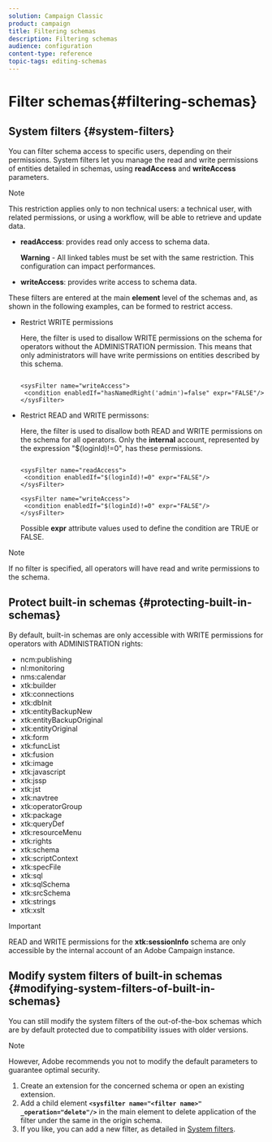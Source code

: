 ```yaml
---
solution: Campaign Classic
product: campaign
title: Filtering schemas
description: Filtering schemas
audience: configuration
content-type: reference
topic-tags: editing-schemas
---
```


# Filter schemas{#filtering-schemas}

## System filters {#system-filters}

You can filter schema access to specific users, depending on their permissions. System filters let you manage the read and write permissions of entities detailed in schemas, using **readAccess** and **writeAccess** parameters.

>[!NOTE]
>
>This restriction applies only to non technical users: a technical user, with related permissions, or using a workflow, will be able to retrieve and update data.

* **readAccess**: provides read only access to schema data.

  **Warning** - All linked tables must be set with the same restriction. This configuration can impact performances.

* **writeAccess**: provides write access to schema data.

These filters are entered at the main **element** level of the schemas and, as shown in the following examples, can be formed to restrict access.

* Restrict WRITE permissions

  Here, the filter is used to disallow WRITE permissions on the schema for operators without the ADMINISTRATION permission. This means that only administrators will have write permissions on entities described by this schema.

  ```
  
  <sysFilter name="writeAccess">      
   <condition enabledIf="hasNamedRight('admin')=false" expr="FALSE"/>    
  </sysFilter>
  ```

* Restrict READ and WRITE permissons:

  Here, the filter is used to disallow both READ and WRITE permissions on the schema for all operators. Only the **internal** account, represented by the expression "$(loginId)!=0", has these permissions.

  ```
  
  <sysFilter name="readAccess"> 
   <condition enabledIf="$(loginId)!=0" expr="FALSE"/>
  </sysFilter>
  
  <sysFilter name="writeAccess">  
   <condition enabledIf="$(loginId)!=0" expr="FALSE"/>
  </sysFilter>
  ```

  Possible **expr** attribute values used to define the condition are TRUE or FALSE.

>[!NOTE]
>
>If no filter is specified, all operators will have read and write permissions to the schema.

## Protect built-in schemas {#protecting-built-in-schemas}

By default, built-in schemas are only accessible with WRITE permissions for operators with ADMINISTRATION rights:

* ncm:publishing
* nl:monitoring
* nms:calendar
* xtk:builder
* xtk:connections
* xtk:dbInit
* xtk:entityBackupNew
* xtk:entityBackupOriginal
* xtk:entityOriginal
* xtk:form
* xtk:funcList
* xtk:fusion
* xtk:image
* xtk:javascript
* xtk:jssp
* xtk:jst
* xtk:navtree
* xtk:operatorGroup
* xtk:package
* xtk:queryDef
* xtk:resourceMenu
* xtk:rights
* xtk:schema
* xtk:scriptContext
* xtk:specFile
* xtk:sql
* xtk:sqlSchema
* xtk:srcSchema
* xtk:strings
* xtk:xslt

>[!IMPORTANT]
>
>READ and WRITE permissions for the **xtk:sessionInfo** schema are only accessible by the internal account of an Adobe Campaign instance.

## Modify system filters of built-in schemas {#modifying-system-filters-of-built-in-schemas}

You can still modify the system filters of the out-of-the-box schemas which are by default protected due to compatibility issues with older versions.

>[!NOTE]
>
>However, Adobe recommends you not to modify the default parameters to guarantee optimal security.

1. Create an extension for the concerned schema or open an existing extension.
1. Add a child element **`<sysfilter name="<filter name>" _operation="delete"/>`** in the main element to delete application of the filter under the same in the origin schema.
1. If you like, you can add a new filter, as detailed in [System filters](#system-filters).


